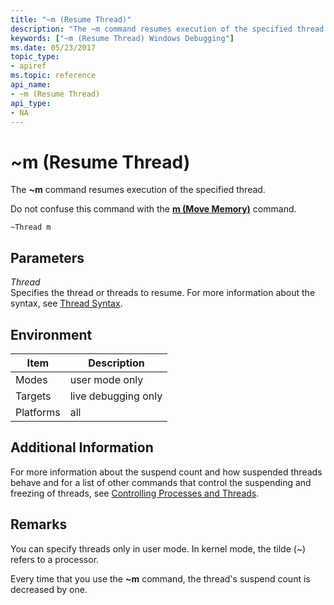 ```yaml
---
title: "~m (Resume Thread)"
description: "The ~m command resumes execution of the specified thread.Do not confuse this command with the m (Move Memory) command."
keywords: ["~m (Resume Thread) Windows Debugging"]
ms.date: 05/23/2017
topic_type:
- apiref
ms.topic: reference
api_name:
- ~m (Resume Thread)
api_type:
- NA
---
```


# ~m (Resume Thread)

The **~m** command resumes execution of the specified thread.

Do not confuse this command with the [**m (Move Memory)**](m--move-memory-.md) command.

```dbgcmd
~Thread m 
```

## <span id="ddk_cmd_resume_thread_dbg"></span><span id="DDK_CMD_RESUME_THREAD_DBG"></span>Parameters

<span id="_______Thread______"></span><span id="_______thread______"></span><span id="_______THREAD______"></span> *Thread*   
Specifies the thread or threads to resume. For more information about the syntax, see [Thread Syntax](thread-syntax.md).

## Environment

|  Item  | Description          |
|--------|----------------------|
|Modes | user mode only |
|Targets | live debugging only |
|Platforms | all  |

## Additional Information

For more information about the suspend count and how suspended threads behave and for a list of other commands that control the suspending and freezing of threads, see [Controlling Processes and Threads](../debugger/controlling-processes-and-threads.md).

## Remarks

You can specify threads only in user mode. In kernel mode, the tilde (~) refers to a processor.

Every time that you use the **~m** command, the thread's suspend count is decreased by one.

